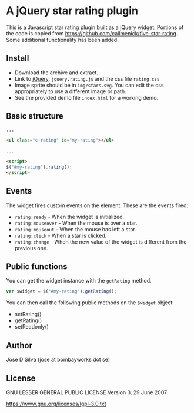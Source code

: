# A jQuery star rating plugin
This is a Javascript star rating plugin built as a jQuery widget. Portions of the code is copied from
https://github.com/callmenick/five-star-rating. Some additional functionality has been added.


## Install
* Download the archive and extract.
* Link to [jQuery](https://jquery.com/download/), `jquery.rating.js` and the css file `rating.css`
* Image sprite should be in `img/stars.svg`. You can edit the css appropriately to use a different image or path.
* See the provided demo file `index.html` for a working demo.

## Basic structure

```html
...

<ul class="c-rating" id="my-rating"></ul>

...

<script>
$("#my-rating").rating();
</script>
```

## Events
The widget fires custom events on the element. These are the events fired:
* `rating:ready` - When the widget is initialized.
* `rating:mouseover` - When the mouse is over a star.
* `rating:mouseout` - When the mouse has left a star.
* `rating:click` - When a star is clicked.
* `rating:change` - When the new value of the widget is different from the previous one.

## Public functions
You can get the widget instance with the `getRating` method.

```javascript
var $widget = $("#my-rating").getRating();
```

You can then call the following public methods on the `$widget` object:
* setRating()
* getRating()
* setReadonly()

## Author
Jose D'Silva (jose at bombayworks dot se)

## License

GNU LESSER GENERAL PUBLIC LICENSE
Version 3, 29 June 2007

https://www.gnu.org/licenses/lgpl-3.0.txt
